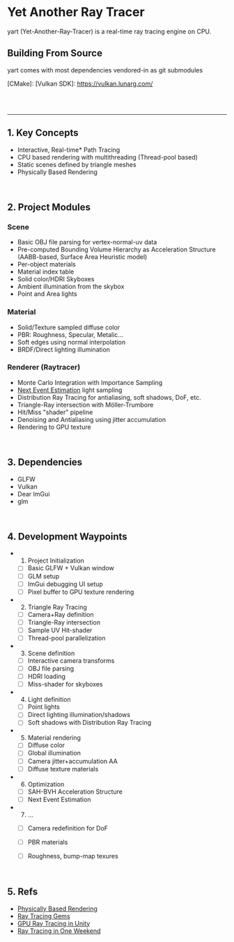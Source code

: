 # Yet Another Ray Tracer

yart (Yet-Another-Ray-Tracer) is a real-time ray tracing engine on CPU.


## Building From Source
yart comes with most dependencies vendored-in as git submodules 



[CMake]:
[Vulkan SDK]: https://vulkan.lunarg.com/

</br></br>

---

## 1. Key Concepts
  - Interactive, Real-time* Path Tracing
  - CPU based rendering with multithreading (Thread-pool based)
  - Static scenes defined by triangle meshes
  - Physically Based Rendering
  
 
</br>

## 2. Project Modules

### Scene 
  - Basic OBJ file parsing for vertex-normal-uv data
  - Pre-computed Bounding Volume Hierarchy as Acceleration Structure (AABB-based, Surface Area Heuristic model)
  - Per-object materials
  - Material index table
  - Solid color/HDRI Skyboxes
  - Ambient illumination from the skybox
  - Point and Area lights
  
### Material
  - Solid/Texture sampled diffuse color 
  - PBR: Roughness, Specular, Metalic...
  - Soft edges using normal interpolation
  - BRDF/Direct lighting illumination
  
### Renderer (Raytracer)
  - Monte Carlo Integration with Importance Sampling 
  - [Next Event Estimation] light sampling
  - Distribution Ray Tracing for antialiasing, soft shadows, DoF, etc.
  - Triangle-Ray intersection with Möller-Trumbore
  - Hit/Miss "shader" pipeline
  - Denoising and Antialiasing using jitter accumulation
  - Rendering to GPU texture


</br>

## 3. Dependencies
  - GLFW
  - Vulkan
  - Dear ImGui
  - glm
  
  
</br>

## 4. Development Waypoints

  - 1. Project Initialization 
    - [ ] Basic GLFW + Vulkan window
    - [ ] GLM setup
    - [ ] ImGui debugging UI setup
    - [ ] Pixel buffer to GPU texture rendering
    
  - 2. Triangle Ray Tracing
    - [ ] Camera+Ray definition
    - [ ] Triangle-Ray intersection
    - [ ] Sample UV Hit-shader
    - [ ] Thread-pool parallelization 
    
  - 3. Scene definition
    - [ ] Interactive camera transforms 
    - [ ] OBJ file parsing
    - [ ] HDRI loading
    - [ ] Miss-shader for skyboxes
    
  - 4. Light definition
    - [ ] Point lights
    - [ ] Direct lighting illumination/shadows
    - [ ] Soft shadows with Distribution Ray Tracing
    
  - 5. Material rendering
    - [ ] Diffuse color
    - [ ] Global illumination
    - [ ] Camera jitter+accumulation AA
    - [ ] Diffuse texture materials
    
  - 6. Optimization
    - [ ] SAH-BVH Acceleration Structure
    - [ ] Next Event Estimation
 
  - 7. ...
    - [ ] Camera redefinition for DoF
    - [ ] PBR materials
    - [ ] Roughness, bump-map texures 
  
  
 </br> 
 
 ## 5. Refs
  - [Physically Based Rendering]
  - [Ray Tracing Gems]
  - [GPU Ray Tracing in Unity]
  - [Ray Tracing in One Weekend]
  
  
 
 
[Next Event Estimation]: https://www.cg.tuwien.ac.at/sites/default/files/course/4411/attachments/08_next%20event%20estimation.pdf
[Physically Based Rendering]: http://wiki.cgt3d.cn/mediawiki/images/a/a0/Physically_Based_Rendering%28PBRT%29_3rd_Ed%282016%29.pdf
[Ray Tracing Gems]: https://www.realtimerendering.com/raytracinggems/unofficial_RayTracingGems_v1.9.pdf
[GPU Ray Tracing in Unity]: http://three-eyed-games.com/2018/05/03/gpu-ray-tracing-in-unity-part-1/
[Ray Tracing in One Weekend]: https://raytracing.github.io/books/RayTracingInOneWeekend.html#overview
